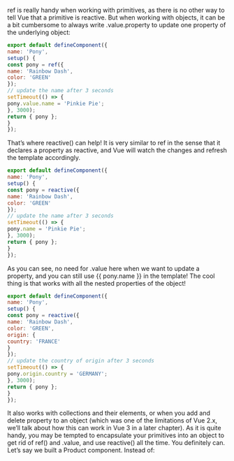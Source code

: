 ref is really handy when working with primitives, as there is no other way to tell Vue that a primitive is reactive. But when working with objects, it can be a bit cumbersome to always write .value.property to update one property of the underlying object:

```js
export default defineComponent({
name: 'Pony',
setup() {
const pony = ref({
name: 'Rainbow Dash',
color: 'GREEN'
});
// update the name after 3 seconds
setTimeout(() => {
pony.value.name = 'Pinkie Pie';
}, 3000);
return { pony };
}
});
```

That’s where reactive() can help! It is very similar to ref in the sense that it declares a property as reactive, and Vue will watch the changes and refresh the template accordingly.

```js
export default defineComponent({
name: 'Pony',
setup() {
const pony = reactive({
name: 'Rainbow Dash',
color: 'GREEN'
});
// update the name after 3 seconds
setTimeout(() => {
pony.name = 'Pinkie Pie';
}, 3000);
return { pony };
}
});
```

As you can see, no need for .value here when we want to update a property, and you can still use {{ pony.name }} in the template!
The cool thing is that works with all the nested properties of the object!

```js
export default defineComponent({
name: 'Pony',
setup() {
const pony = reactive({
name: 'Rainbow Dash',
color: 'GREEN',
origin: {
country: 'FRANCE'
}
});
// update the country of origin after 3 seconds
setTimeout(() => {
pony.origin.country = 'GERMANY';
}, 3000);
return { pony };
}
});
```

It also works with collections and their elements, or when you add and delete property to an object (which was one of the limitations of Vue 2.x, we’ll talk about how this can work in Vue 3 in a later
chapter).
As it is quite handy, you may be tempted to encapsulate your primitives into an object to get rid of ref() and .value, and use reactive() all the time. You definitely can. Let’s say we built a Product component. Instead of:
